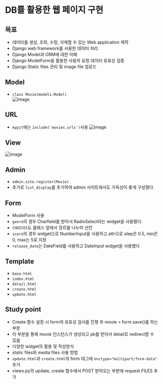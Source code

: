 # DB를 활용한 웹 페이지 구현
## 목표
- 데이터를 생성, 조회, 수정, 삭제할 수 있는 Web application 제작
- Django web framework를 사용한 데이터 처리
- Django Model과 ORM에 대한 이해
- Django ModelForm을 활용한 사용자 요청 데이터 유효성 검증
- Django Static files 관리 및 image file 업로드

## Model
- `class Movie(models.Model)`  
![image](https://user-images.githubusercontent.com/108309396/227415961-16e591e3-92f0-420b-b94d-572e38513e77.png)

## URL
- `mypjt`에는 `include('movies.urls')`사용
![image](https://user-images.githubusercontent.com/108309396/227416038-88c9f097-8c36-41c7-b5dc-2ecb6b6f5a03.png)

## View
![image](https://user-images.githubusercontent.com/108309396/227416137-01ce8fa0-bb4f-4c00-953c-f93cc9e8faac.png)

## Admin
- `admin.site.register(Movie)`
- 추가로 `list_display`를 추가하여 admin 사이트에서도 가독성이 좋게 구성했다.

## Form
- ModelForm 사용
- `genre`의 경우 Charfield를 받아서 RadioSelect라는 widget을 사용했다.
- `CHOICES`도 클래스 앞에서 장르를 나누어 선언
- `score`의 경우 widget으로 NumberInput을 사용하고 attr으로 step은 0.5, min은 0, max는 5로 지정
- `release_date`는 DateField를 사용하고 DateInput widget을 사용했다

## Template
- `base.html`
- `index.html`
- `detail.html`
- `create.html`
- `update.html`

## Study point
- Create 함수 설정 시 form의 유효성 검사를 진행 후 movie = form.save()를 하는 부분
- 이 부분을 통해 movie 인스턴스가 생성되고 pk를 받아서 detail로 redirect할 수 있음
- 다양한 widget의 활용 및 작성방식
- static files와 media files 사용 방법
- `update.html`과 `create.html`의 form 태그에 `enctype="multipart/form-data"` 추가
- views.py의 update, create 함수에서 POST 받아오는 부분에 request.FILES 추가